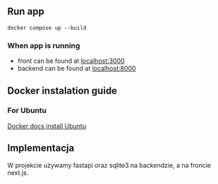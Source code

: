 ## Run app
```
docker compose up --build
```
### When app is running
- front can be found at [localhost:3000](localhost:3000)
- backend can be found at [localhost:8000](localhost:8000)
## Docker instalation guide 
### For Ubuntu
[Docker docs install Ubuntu](https://docs.docker.com/desktop/setup/install/linux/ubuntu/)

## Implementacja

W projekcie używamy fastapi oraz sqlite3 na backendzie, a na froncie next.js.
